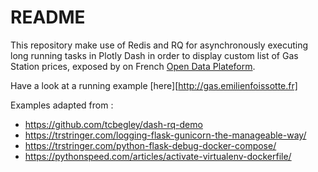 # README

This repository make use of Redis and RQ for asynchronously executing
long running tasks in Plotly Dash in order to display custom list of Gas Station
prices, exposed by on French [Open Data Plateform](https://www.data.gouv.fr/fr/datasets/prix-des-carburants-en-france/).  

Have a look at a running example [here][http://gas.emilienfoissotte.fr]

Examples adapted from :
 * https://github.com/tcbegley/dash-rq-demo
 * https://trstringer.com/logging-flask-gunicorn-the-manageable-way/
 * https://trstringer.com/python-flask-debug-docker-compose/
 * https://pythonspeed.com/articles/activate-virtualenv-dockerfile/
